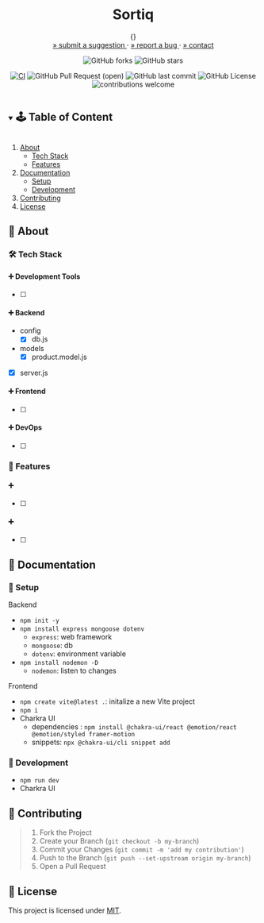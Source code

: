 <!-- PROJECT SUMMARY -->
<div align="center">
  <h1 align="center">Sortiq</h1>

  <p align="center">
    {}
    <br>
    <a href="https://github.com/KnowPlay/sortiq/issues">» submit a suggestion </a>
    ·
    <a href="https://github.com/KnowPlay/sortiq/issues">» report a bug </a>
    ·
    <a href="https://github.com/KnowPlay/sortiq">» contact </a>
  </p>

  <div align="center">

![GitHub forks](https://img.shields.io/github/forks/KnowPlay/sortiq?style=social) ![GitHub stars](https://img.shields.io/github/stars/KnowPlay/sortiq?style=social)

<!-- [![CI](https://github.com/org-name/repo-name/actions/workflows/file-name.yml/badge.svg)](https://github.com/KnowPlay/org-name/repo-name/actions/workflows/file-name.yml) -->

[![CI](https://github.com/KnowPlay/sortiq/actions/workflows/push_on_main.yml/badge.svg)](https://github.com/KnowPlay/proj-tempest/actions/workflows/push_on_main.yml)
![GitHub Pull Request (open)](https://img.shields.io/github/issues-pr/KnowPlay/sortiq?color=blue) ![GitHub last commit](https://img.shields.io/github/last-commit/KnowPlay/sortiq?color=pink) ![GitHub License](https://img.shields.io/github/license/KnowPlay/sortiq?color=green) ![contributions welcome](https://img.shields.io/badge/contributions-welcome-purple.svg?style=flat)

  </div>
</div>

<!-- TABLE OF CONTENT -->
<details open="open">
  <summary><h2 style="display: inline-block">🕹 Table of Content</h2></summary>
  <ol>
    <li>
      <a href="#🌻-about">About</a>
      <ul>
        <li><a href="#🔧-tech-stack">Tech Stack</a></li>
        <li><a href="#🍄-features">Features</a></li>
      </ul>
    </li>
    <li>
      <a href="#🌵-documentation">Documentation</a>
      <ul>
        <li><a href="#🍯-setup">Setup</a></li>
        <li><a href="#🍎-development">Development</a></li>
      </ul>
    </li>
    <li><a href="#🌾-contributing">Contributing</a></li>
    <li><a href="#📜-license">License</a></li>
  </ol>
</details>

<!-- ABOUT -->

## :sunflower: About

<!-- Add your project description here -->

### :hammer_and_wrench: Tech Stack

#### :heavy_plus_sign: Development Tools

- [ ]

#### :heavy_plus_sign: Backend

- config
  - [x] db.js
- models
  - [x] product.model.js
- [x] server.js

#### :heavy_plus_sign: Frontend

- [ ]

#### :heavy_plus_sign: DevOps

- [ ]

### :mushroom: Features

#### :heavy_plus_sign:

- [ ]

#### :heavy_plus_sign:

- [ ]

<!-- CONTENT -->

## :cactus: Documentation

### :honey_pot: Setup

<!-- Add setup instructions here -->

Backend

- `npm init -y`
- `npm install express mongoose dotenv`
  - `express`: web framework
  - `mongoose`: db
  - `dotenv`: environment variable
- `npm install nodemon -D`
  - `nodemon`: listen to changes

Frontend

- `npm create vite@latest .`: initalize a new Vite project
- `npm i`
- Charkra UI
  - dependencies : `npm install @chakra-ui/react @emotion/react @emotion/styled framer-motion`
  - snippets: `npx @chakra-ui/cli snippet add`

<!-- NOTES
- cant use 5000 bc on mac is AirPlay, use 8000 instead
-->

### :apple: Development

<!-- Add development details here -->

- `npm run dev`
- Charkra UI

<!--
- []()
- []() -->

<!-- NOTES
- Collection vs tables
  - collection (have documents): no sql
  - Tables: sql
- "async": using async in route handler means that the function can use await to handle asynchronous operations (like database queries or external API calls) more cleanly. This approach avoids deeply nested callbacks and makes error handling simpler with try/catch blocks.
-->

<!-- CONTRIBUTING -->

## :ear_of_rice: Contributing

<!-- Add contribution guidelines here -->

> 1. Fork the Project
> 2. Create your Branch (`git checkout -b my-branch`)
> 3. Commit your Changes (`git commit -m 'add my contribution'`)
> 4. Push to the Branch (`git push --set-upstream origin my-branch`)
> 5. Open a Pull Request

<!-- LICENSE -->

## :pencil: License

<!-- Add license information here -->

This project is licensed under [MIT](https://opensource.org/licenses).

<!-- ACKNOWLEDGEMENTS -->
<!-- ## Acknowledgements -->
